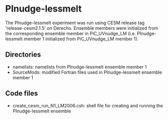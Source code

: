 # PInudge-lessmelt

The PInudge-lessmelt experiment was run using CESM release tag 'release-cesm2.1.5' on Derecho. Ensemble members were initialized from the corresponding ensemble member in PiC_UVnudge_LM (i.e. PInudge-lessmelt member 1 initialized from PiC_UVnudge_LM member 1).

## Directories

- namelists: namelists from PInudge-lessmelt ensemble member 1
- SourceMods: modified Fortran files used in PInudge-lessmelt ensemble member 1

## Code files

- create_cesm_run_N1_LM2006.csh: shell file for creating and running the PInudge-lessmelt ensemble